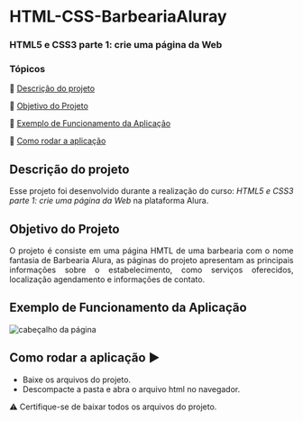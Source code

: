 <h1>HTML-CSS-BarbeariaAluray</h1> 
<h3>HTML5 e CSS3 parte 1: crie uma página da Web</h3>

### Tópicos 

:small_blue_diamond: [Descrição do projeto](#descrição-do-projeto)

:small_blue_diamond: [Objetivo do Projeto](#objetivo-do-projeto)

:small_blue_diamond: [Exemplo de Funcionamento da Aplicação](#exemplo-de-funcionamento-da-aplicação)

:small_blue_diamond: [Como rodar a aplicação](#como-rodar-a-aplicação-arrow_forward)


## Descrição do projeto 

<p align="justify">

<p>Esse projeto foi desenvolvido durante a realização do curso: <em>HTML5 e CSS3 parte 1: crie uma página da Web</em> na plataforma Alura.</p>

## Objetivo do Projeto
<p align="justify">
O projeto é consiste em uma página HMTL de uma barbearia com o nome fantasia de Barbearia Alura, as páginas do projeto apresentam as principais informações sobre o estabelecimento, como serviços oferecidos, localização agendamento e informações de contato.
</p>

## Exemplo de Funcionamento da Aplicação

![cabeçalho da página](https://github.com/ArlindoMessias/HTML-CSS-BarbeariaAlura/assets/47644068/4ca71f53-a794-48d3-a4df-7ebe3fad083b)

## Como rodar a aplicação :arrow_forward:

 - Baixe os arquivos do projeto. 
 - Descompacte a pasta e abra o arquivo html no navegador.
 
 :warning: Certifique-se de baixar todos os arquivos do projeto.

